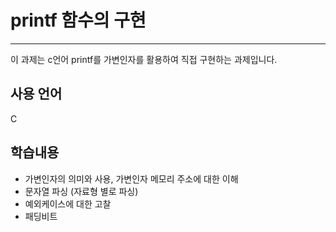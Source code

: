 # printf 함수의 구현
---
이 과제는 c언어 printf를 가변인자를 활용하여 직접 구현하는 과제입니다.
## 사용 언어
C
## 학습내용
- 가변인자의 의미와 사용, 가변인자 메모리 주소에 대한 이해
- 문자열 파싱 (자료형 별로 파싱)
- 예외케이스에 대한 고찰
- 패딩비트

